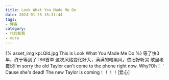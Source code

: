 ```yaml
---
title: Look What You Made Me Do
date: 2024-01-25 15:31:44
tags:
- 博客
category:
- 代码和我
- more
---
```

{% asset_img kpLQld.jpg This is Look What You Made Me Do %}
等了快3年，终于等到了TS6首单
这次风格变化好大，满满的暗黑风，依旧好听哭
歌里老霉说I'm sorry the old Taylor can't come to the phone right now.   Why?Oh！ ' Cause she's dead!
  The new Taylor is coming！！！！[爱心]